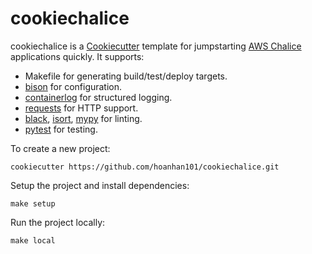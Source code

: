 # cookiechalice

cookiechalice is a [Cookiecutter](https://github.com/cookiecutter/cookiecutter) template for jumpstarting [AWS Chalice](https://github.com/aws/chalice) applications quickly. It supports:
- Makefile for generating build/test/deploy targets.
- [bison](https://github.com/edaniszewski/bison) for configuration.
- [containerlog](https://github.com/vapor-ware/containerlog) for structured logging.
- [requests](https://github.com/psf/requests) for HTTP support.
- [black](https://github.com/psf/black), [isort](https://github.com/PyCQA/isort), [mypy](https://github.com/python/mypy) for linting.
- [pytest](https://github.com/pytest-dev/pytest) for testing.

To create a new project:
```
cookiecutter https://github.com/hoanhan101/cookiechalice.git
```

Setup the project and install dependencies:
```
make setup
```

Run the project locally:
```
make local
```
